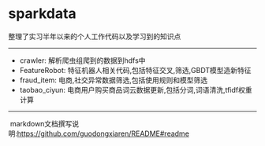 sparkdata
=
整理了实习半年以来的个人工作代码以及学习到的知识点

---
 * crawler: 解析爬虫组爬到的数据到hdfs中
 * FeatureRobot: 特征机器人相关代码,包括特征交叉,筛选,GBDT模型造新特征
 * fraud_item: 电商,社交异常数据筛选,包括使用规则和模型筛选
 * taobao_ciyun: 电商用户购买商品词云数据更新,包括分词,词语清洗,tfidf权重计算
 
 ---
  markdown文档撰写说明:https://github.com/guodongxiaren/README#readme
